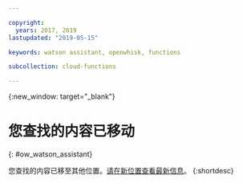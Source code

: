```yaml
---

copyright:
  years: 2017, 2019
lastupdated: "2019-05-15"

keywords: watson assistant, openwhisk, functions

subcollection: cloud-functions

---
```


{:new_window: target="_blank"}
# 您查找的内容已移动
{: #ow_watson_assistant}

您查找的内容已移至其他位置。[请在新位置查看最新信息](/docs/openwhisk?topic=cloud-functions-pkg_watson_assistant)。
{:shortdesc}
